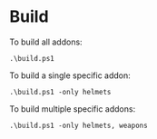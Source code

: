 # Build

To build all addons:

```
.\build.ps1
```

To build a single specific addon:

```
.\build.ps1 -only helmets
```

To build multiple specific addons:

```
.\build.ps1 -only helmets, weapons
```
